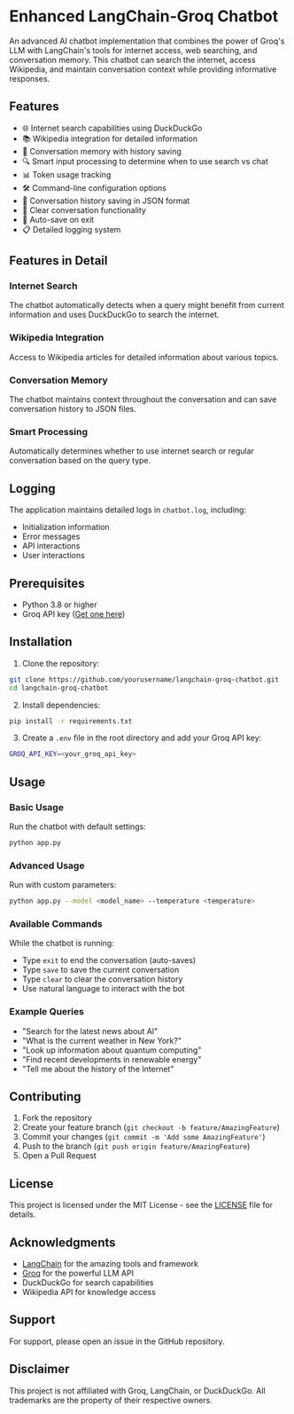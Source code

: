 # Enhanced LangChain-Groq Chatbot

An advanced AI chatbot implementation that combines the power of Groq's LLM with LangChain's tools for internet access, web searching, and conversation memory. This chatbot can search the internet, access Wikipedia, and maintain conversation context while providing informative responses.

## Features

- 🌐 Internet search capabilities using DuckDuckGo
- 📚 Wikipedia integration for detailed information
- 💭 Conversation memory with history saving
- 🔍 Smart input processing to determine when to use search vs chat
- 📊 Token usage tracking
- 🛠️ Command-line configuration options
- 📝 Conversation history saving in JSON format
- 🔄 Clear conversation functionality
- 🚀 Auto-save on exit
- 📋 Detailed logging system

## Features in Detail

### Internet Search
The chatbot automatically detects when a query might benefit from current information and uses DuckDuckGo to search the internet.

### Wikipedia Integration
Access to Wikipedia articles for detailed information about various topics.

### Conversation Memory
The chatbot maintains context throughout the conversation and can save conversation history to JSON files.

### Smart Processing
Automatically determines whether to use internet search or regular conversation based on the query type.

## Logging

The application maintains detailed logs in `chatbot.log`, including:
- Initialization information
- Error messages
- API interactions
- User interactions

## Prerequisites

- Python 3.8 or higher
- Groq API key ([Get one here](https://console.groq.com))

## Installation

1. Clone the repository:

```bash
git clone https://github.com/yourusername/langchain-groq-chatbot.git
cd langchain-groq-chatbot
```

2. Install dependencies:

```bash
pip install -r requirements.txt
```

3. Create a `.env` file in the root directory and add your Groq API key:

```bash
GROQ_API_KEY=<your_groq_api_key>
```

## Usage

### Basic Usage

Run the chatbot with default settings:

```bash
python app.py
```


### Advanced Usage

Run with custom parameters:

```bash
python app.py --model <model_name> --temperature <temperature>
```


### Available Commands

While the chatbot is running:
- Type `exit` to end the conversation (auto-saves)
- Type `save` to save the current conversation
- Type `clear` to clear the conversation history
- Use natural language to interact with the bot

### Example Queries

- "Search for the latest news about AI"
- "What is the current weather in New York?"
- "Look up information about quantum computing"
- "Find recent developments in renewable energy"
- "Tell me about the history of the Internet"

## Contributing

1. Fork the repository
2. Create your feature branch (`git checkout -b feature/AmazingFeature`)
3. Commit your changes (`git commit -m 'Add some AmazingFeature'`)
4. Push to the branch (`git push origin feature/AmazingFeature`)
5. Open a Pull Request

## License

This project is licensed under the MIT License - see the [LICENSE](LICENSE) file for details.

## Acknowledgments

- [LangChain](https://github.com/hwchase17/langchain) for the amazing tools and framework
- [Groq](https://groq.com/) for the powerful LLM API
- DuckDuckGo for search capabilities
- Wikipedia API for knowledge access

## Support

For support, please open an issue in the GitHub repository.

## Disclaimer

This project is not affiliated with Groq, LangChain, or DuckDuckGo. All trademarks are the property of their respective owners.

